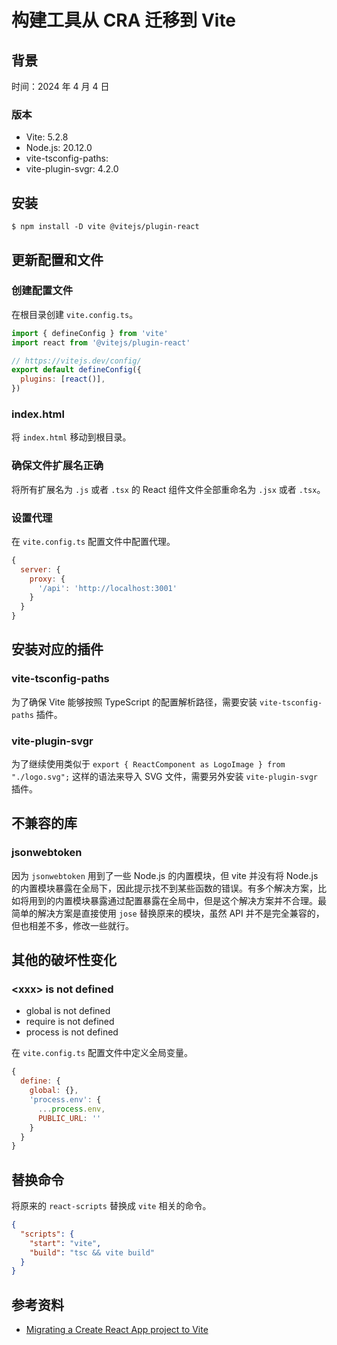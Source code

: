 # 构建工具从 CRA 迁移到 Vite

## 背景

时间：2024 年 4 月 4 日

### 版本

- Vite: 5.2.8
- Node.js: 20.12.0
- vite-tsconfig-paths: 
- vite-plugin-svgr: 4.2.0

## 安装

```shell
$ npm install -D vite @vitejs/plugin-react
```

## 更新配置和文件

### 创建配置文件

在根目录创建 `vite.config.ts`。

```javascript
import { defineConfig } from 'vite'
import react from '@vitejs/plugin-react'

// https://vitejs.dev/config/
export default defineConfig({
  plugins: [react()],
})
```

### index.html

将 `index.html` 移动到根目录。

### 确保文件扩展名正确

将所有扩展名为 `.js` 或者 `.tsx` 的 React 组件文件全部重命名为 `.jsx` 或者 `.tsx`。

### 设置代理

在 `vite.config.ts` 配置文件中配置代理。

```javascript
{
  server: {
    proxy: {
      '/api': 'http://localhost:3001'
    }
  }
}
```

## 安装对应的插件

### vite-tsconfig-paths

为了确保 Vite 能够按照 TypeScript 的配置解析路径，需要安装 `vite-tsconfig-paths` 插件。

### vite-plugin-svgr

为了继续使用类似于 `export { ReactComponent as LogoImage } from "./logo.svg";` 这样的语法来导入 SVG 文件，需要另外安装 `vite-plugin-svgr` 插件。

## 不兼容的库

### jsonwebtoken

因为 `jsonwebtoken` 用到了一些 Node.js 的内置模块，但 vite 并没有将 Node.js 的内置模块暴露在全局下，因此提示找不到某些函数的错误。有多个解决方案，比如将用到的内置模块暴露通过配置暴露在全局中，但是这个解决方案并不合理。最简单的解决方案是直接使用 `jose` 替换原来的模块，虽然 API 并不是完全兼容的，但也相差不多，修改一些就行。

## 其他的破坏性变化

### \<xxx\> is not defined

- global is not defined
- require is not defined
- process is not defined

在 `vite.config.ts` 配置文件中定义全局变量。

```javascript
{
  define: {
    global: {},
    'process.env': {
      ...process.env,
      PUBLIC_URL: ''
    }
  }
}
```

## 替换命令

将原来的 `react-scripts` 替换成 `vite` 相关的命令。

```json
{
  "scripts": {
    "start": "vite",
    "build": "tsc && vite build"
  }
}
```

## 参考资料

- [Migrating a Create React App project to Vite](https://darekkay.com/blog/create-react-app-to-vite/)